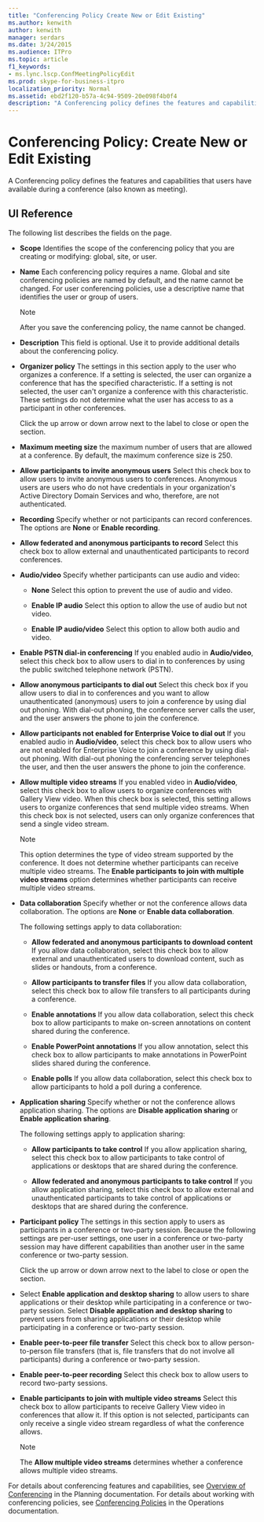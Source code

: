 ```yaml
---
title: "Conferencing Policy Create New or Edit Existing"
ms.author: kenwith
author: kenwith
manager: serdars
ms.date: 3/24/2015
ms.audience: ITPro
ms.topic: article
f1_keywords:
- ms.lync.lscp.ConfMeetingPolicyEdit
ms.prod: skype-for-business-itpro
localization_priority: Normal
ms.assetid: ebd2f120-b57a-4c94-9509-20e098f4b0f4
description: "A Conferencing policy defines the features and capabilities that users have available during a conference (also known as meeting)."
---
```


# Conferencing Policy: Create New or Edit Existing
 
A Conferencing policy defines the features and capabilities that users have available during a conference (also known as meeting).
  
## UI Reference

The following list describes the fields on the page.
  
- **Scope** Identifies the scope of the conferencing policy that you are creating or modifying: global, site, or user.
    
- **Name** Each conferencing policy requires a name. Global and site conferencing policies are named by default, and the name cannot be changed. For user conferencing policies, use a descriptive name that identifies the user or group of users.
    
    > [!NOTE]
    > After you save the conferencing policy, the name cannot be changed. 
  
- **Description** This field is optional. Use it to provide additional details about the conferencing policy.
    
- **Organizer policy** The settings in this section apply to the user who organizes a conference. If a setting is selected, the user can organize a conference that has the specified characteristic. If a setting is not selected, the user can't organize a conference with this characteristic. These settings do not determine what the user has access to as a participant in other conferences.
    
    Click the up arrow or down arrow next to the label to close or open the section.
    
- **Maximum meeting size** the maximum number of users that are allowed at a conference. By default, the maximum conference size is 250.
    
- **Allow participants to invite anonymous users** Select this check box to allow users to invite anonymous users to conferences. Anonymous users are users who do not have credentials in your organization's Active Directory Domain Services and who, therefore, are not authenticated.
    
- **Recording** Specify whether or not participants can record conferences. The options are **None** or **Enable recording**.
    
- **Allow federated and anonymous participants to record** Select this check box to allow external and unauthenticated participants to record conferences.
    
- **Audio/video** Specify whether participants can use audio and video:
    
  - **None** Select this option to prevent the use of audio and video.
    
  - **Enable IP audio** Select this option to allow the use of audio but not video.
    
  - **Enable IP audio/video** Select this option to allow both audio and video.
    
- **Enable PSTN dial-in conferencing** If you enabled audio in **Audio/video**, select this check box to allow users to dial in to conferences by using the public switched telephone network (PSTN).
    
- **Allow anonymous participants to dial out** Select this check box if you allow users to dial in to conferences and you want to allow unauthenticated (anonymous) users to join a conference by using dial out phoning. With dial-out phoning, the conference server calls the user, and the user answers the phone to join the conference.
    
- **Allow participants not enabled for Enterprise Voice to dial out** If you enabled audio in **Audio/video**, select this check box to allow users who are not enabled for Enterprise Voice to join a conference by using dial-out phoning. With dial-out phoning the conferencing server telephones the user, and then the user answers the phone to join the conference.
    
- **Allow multiple video streams** If you enabled video in **Audio/video**, select this check box to allow users to organize conferences with Gallery View video. When this check box is selected, this setting allows users to organize conferences that send multiple video streams. When this check box is not selected, users can only organize conferences that send a single video stream.
    
    > [!NOTE]
    > This option determines the type of video stream supported by the conference. It does not determine whether participants can receive multiple video streams. The **Enable participants to join with multiple video streams** option determines whether participants can receive multiple video streams.
  
- **Data collaboration** Specify whether or not the conference allows data collaboration. The options are **None** or **Enable data collaboration**.
    
    The following settings apply to data collaboration:
    
  - **Allow federated and anonymous participants to download content** If you allow data collaboration, select this check box to allow external and unauthenticated users to download content, such as slides or handouts, from a conference.
    
  - **Allow participants to transfer files** If you allow data collaboration, select this check box to allow file transfers to all participants during a conference.
    
  - **Enable annotations** If you allow data collaboration, select this check box to allow participants to make on-screen annotations on content shared during the conference.
    
  - **Enable PowerPoint annotations** If you allow annotation, select this check box to allow participants to make annotations in PowerPoint slides shared during the conference.
    
  - **Enable polls** If you allow data collaboration, select this check box to allow participants to hold a poll during a conference.
    
- **Application sharing** Specify whether or not the conference allows application sharing. The options are **Disable application sharing** or **Enable application sharing**.
    
    The following settings apply to application sharing:
    
  - **Allow participants to take control** If you allow application sharing, select this check box to allow participants to take control of applications or desktops that are shared during the conference.
    
  - **Allow federated and anonymous participants to take control** If you allow application sharing, select this check box to allow external and unauthenticated participants to take control of applications or desktops that are shared during the conference.
    
- **Participant policy** The settings in this section apply to users as participants in a conference or two-party session. Because the following settings are per-user settings, one user in a conference or two-party session may have different capabilities than another user in the same conference or two-party session.
    
    Click the up arrow or down arrow next to the label to close or open the section.
    
- Select **Enable application and desktop sharing** to allow users to share applications or their desktop while participating in a conference or two-party session. Select **Disable application and desktop sharing** to prevent users from sharing applications or their desktop while participating in a conference or two-party session.
    
- **Enable peer-to-peer file transfer** Select this check box to allow person-to-person file transfers (that is, file transfers that do not involve all participants) during a conference or two-party session.
    
- **Enable peer-to-peer recording** Select this check box to allow users to record two-party sessions.
    
- **Enable participants to join with multiple video streams** Select this check box to allow participants to receive Gallery View video in conferences that allow it. If this option is not selected, participants can only receive a single video stream regardless of what the conference allows.
    
    > [!NOTE]
    > The **Allow multiple video streams** determines whether a conference allows multiple video streams.
  
For details about conferencing features and capabilities, see [Overview of Conferencing](http://technet.microsoft.com/library/5bb90e69-3d4f-4d59-a1ee-2550de84439f.aspx) in the Planning documentation. For details about working with conferencing policies, see [Conferencing Policies](http://technet.microsoft.com/library/8f92eb7c-ee66-4df6-a726-4bff93b122cb.aspx) in the Operations documentation.
  

